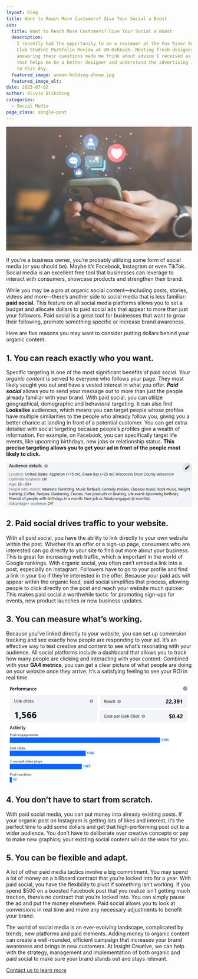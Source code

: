 ```yaml
---
layout: blog
title: Want to Reach More Customers? Give Your Social a Boost
seo:
  title: Want to Reach More Customers? Give Your Social a Boost
  description:
    I recently had the opportunity to be a reviewer at the Fox River Ad
    Club Student Portfolio Review at UW-Oshkosh. Meeting fresh designers and
    answering their questions made me think about advice I received as a student
    that helps me be a better designer and understand the advertising industry
    to this day.
  featured_image: woman-holding-phone.jpg
  featured_image_alt: 
date: 2025-07-02
author: Olivia Biskobing 
categories:
  - Social Media
page_class: single-post
---
```


![](woman-holding-phone.jpg)

If you’re a business owner, you’re probably utilizing some form of social media (or you should be). Maybe it’s Facebook, Instagram or even TikTok. Social media is an excellent free tool that businesses can leverage to interact with consumers, showcase products and strengthen their brand.  

While you may be a pro at organic social content—including posts, stories, videos and more—there’s another side to social media that is less familiar: **paid social**. This feature on all social media platforms allows you to set a budget and allocate dollars to paid social ads that appear to more than just your followers. Paid social is a great tool for businesses that want to grow their following, promote something specific or increase brand awareness.  

Here are five reasons you may want to consider putting dollars behind your organic content. 

## 1. You can reach exactly who you want. 

Specific targeting is one of the most significant benefits of paid social. Your *organic content* is served to everyone who follows your page. They most likely sought you out and have a vested interest in what you offer. **_Paid social_** allows you to send your message out to more than just the people already familiar with your brand. With paid social, you can utilize geographical, demographic and behavioral targeting. It can also find **Lookalike** audiences, which means you can target people whose profiles have multiple similarities to the people who already follow you, giving you a better chance at landing in front of a potential customer. You can get extra detailed with social targeting because people’s profiles give a wealth of information. For example, on Facebook, you can specifically target life events, like upcoming birthdays, new jobs or relationship status. **This precise targeting allows you to get your ad in front of the people most likely to click.** 

<img src="audience-details-example.jpg" alt="An example of audience details from a paid social media campaign">

## 2. Paid social drives traffic to your website. 

With all paid social, you have the ability to link directly to your own website within the post. Whether it’s an offer or a sign-up page, consumers who are interested can go directly to your site to find out more about your business. This is great for increasing web traffic, which is important in the world of Google rankings. With organic social, you often can’t embed a link into a post, especially on Instagram. Followers have to go to your profile and find a link in your bio if they’re interested in the offer. Because your paid ads will appear within the organic feed, paid social simplifies that process, allowing people to click directly on the post and reach your website much quicker. This makes paid social a worthwhile tactic for promoting sign-ups for events, new product launches or new business updates. 

## 3. You can measure what’s working. 

Because you’ve linked directly to your website, you can set up conversion tracking and see exactly how people are responding to your ad. It’s an effective way to test creative and content to see what’s resonating with your audience. All social platforms include a dashboard that allows you to track how many people are clicking and interacting with your content. Combined with your **GA4 metrics**, you can get a clear picture of what people are doing on your website once they arrive. It’s a satisfying feeling to see your ROI in real time. 

<img src="performance-metrics-example.jpg" alt="An example of performance metrics from a paid social media campaign">

## 4. You don’t have to start from scratch. 

With paid social media, you can put money into already existing posts. If your organic post on Instagram is getting lots of likes and interest, it’s the perfect time to add some dollars and get that high-performing post out to a wider audience. You don’t have to deliberate over creative concepts or pay to make new graphics; your existing social content will do the work for you.  

## 5. You can be flexible and adapt. 

A lot of other paid media tactics involve a big commitment. You may spend a lot of money on a billboard contract that you’re locked into for a year. With paid social, you have the flexibility to pivot if something isn’t working. If you spend $500 on a boosted Facebook post that you realize isn’t getting much traction, there’s no contract that you’re locked into. You can simply pause the ad and put the money elsewhere. Paid social allows you to look at conversions in real time and make any necessary adjustments to benefit your brand.  

The world of social media is an ever-evolving landscape, complicated by trends, new platforms and paid elements. Adding money to organic content can create a well-rounded, efficient campaign that increases your brand awareness and brings in new customers. At Insight Creative, we can help with the strategy, management and implementation of both organic and paid social to make sure your brand stands out and stays relevant.

<a class="btn btn-primary" href="/contact/">Contact us to learn more</a>